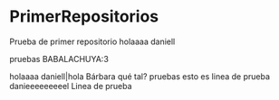 # PrimerRepositorios
Prueba de primer repositorio
holaaaa daniell

pruebas BABALACHUYA:3

holaaaa daniell|hola Bárbara qué tal?
pruebas
esto es linea de prueba danieeeeeeeeel
Linea de prueba
